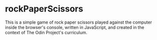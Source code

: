 # rockPaperScissors
This is a simple game of rock paper scissors played against the computer inside the browser's console, written in JavaScript, and created in the context of The Odin Project's curriculum.
